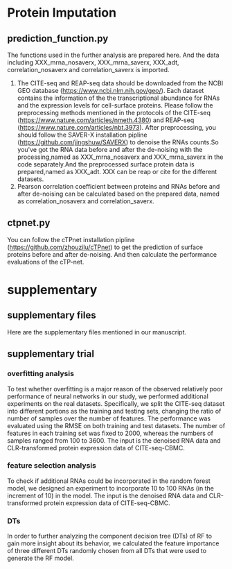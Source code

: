 # Protein Imputation
## prediction_function.py
The functions used in the further analysis are prepared here. And the data including XXX_mrna_nosaverx, XXX_mrna_saverx, XXX_adt, correlation_nosaverx and correlation_saverx is imported.
1. The CITE-seq and REAP-seq data should be downloaded from the NCBI GEO database (https://www.ncbi.nlm.nih.gov/geo/). Each dataset contains the information of the the transcriptional abundance for RNAs and the expression levels for cell-surface proteins. Please follow the preprocessing methods mentioned in the protocols of the CITE-seq (https://www.nature.com/articles/nmeth.4380) and REAP-seq (https://www.nature.com/articles/nbt.3973). After preprocessing, you should follow the SAVER-X installation pipline (https://github.com/jingshuw/SAVERX) to denoise the RNAs counts.So you've got the RNA data before and after the de-noising with the processing,named as XXX_mrna_nosaverx and XXX_mrna_saverx in the code separately.And the preprocessed surface protein data is prepared,named as XXX_adt. XXX can be reap or cite for the different datasets.
1. Pearson correlation coefficient between proteins and RNAs before and after de-noising can be calculated based on the prepared data, named as correlation_nosaverx and correlation_saverx. 

## ctpnet.py
You can follow the cTPnet installation pipline (https://github.com/zhouzilu/cTPnet) to get the prediction of surface proteins before and after de-noising. And then calculate the performance evaluations of the cTP-net.

# supplementary
## supplementary files
Here are the supplementary files mentioned in our manuscript.

## supplementary trial
### overfitting analysis
To test whether overfitting is a major reason of the observed relatively poor performance of neural networks in our study, we performed additional experiments on the real datasets. Specifically, we split the CITE-seq dataset into different portions as the training and testing sets, changing the ratio of number of samples over the number of features. The performance was evaluated using the RMSE on both training and test datasets. The number of features in each training set was fixed to 2000, whereas the numbers of samples ranged from 100 to 3600. The input is the denoised RNA data and CLR-transformed protein expression data of CITE-seq-CBMC.
### feature selection analysis
To check if additional RNAs could be incorporated in the random forest model, we designed an experiment to incorporate 10 to 100 RNAs (in the increment of 10) in the model. The input is the denoised RNA data and CLR-transformed protein expression data of CITE-seq-CBMC.
### DTs
In order to further analyzing the component decision tree (DTs) of RF to gain more insight about its behavior, we calculated the feature importance of three different DTs randomly chosen from all DTs that were used to generate the RF model.



 
